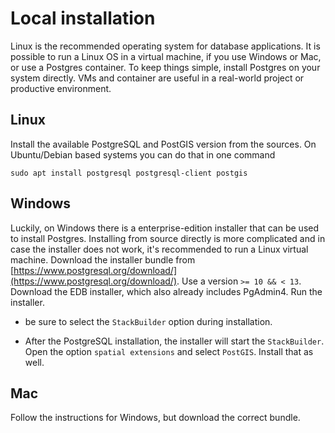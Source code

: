 # Local installation

Linux is the recommended operating system for database applications. It is
possible to run a Linux OS in a virtual machine, if you use Windows or Mac, or
use a Postgres container. To keep things simple, install Postgres on your system
directly. VMs and container are useful in a real-world project or productive
environment.

## Linux

Install the available PostgreSQL and PostGIS version from the
sources. On Ubuntu/Debian based systems you can do that in one command

```
sudo apt install postgresql postgresql-client postgis
```

## Windows

Luckily, on Windows there is a enterprise-edition installer that can be used
to install Postgres. Installing from source directly is more complicated and in
case the installer does not work, it's recommended to run a Linux virtual machine.
Download the installer bundle from [https://www.postgresql.org/download/](https://www.postgresql.org/download/). Use a version `>= 10 && < 13`. Download the EDB
installer, which also already includes PgAdmin4. Run the installer.

* be sure to select the `StackBuilder` option during installation.

* After the PostgreSQL installation, the installer will start the `StackBuilder`.
  Open the option `spatial extensions` and select `PostGIS`. Install that as well.

## Mac

Follow the instructions for Windows, but download the correct bundle.
